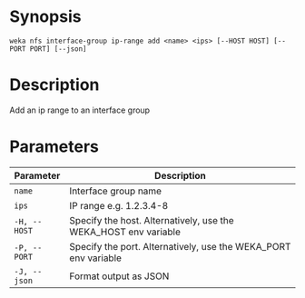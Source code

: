 # Synopsis

```weka nfs interface-group ip-range add <name> <ips> [--HOST HOST] [--PORT PORT] [--json]```

# Description

Add an ip range to an interface group

# Parameters

| Parameter | Description |
| --------- | ----------- |
| `name` | Interface group name |
| `ips` | IP range e.g. 1.2.3.4-8 |
| `-H, --HOST` | Specify the host. Alternatively, use the WEKA_HOST env variable |
| `-P, --PORT` | Specify the port. Alternatively, use the WEKA_PORT env variable |
| `-J, --json` | Format output as JSON |
